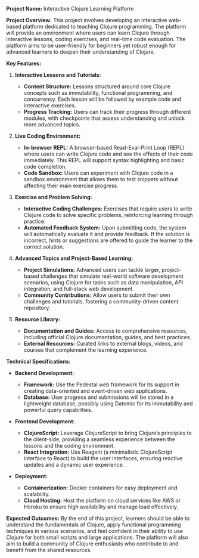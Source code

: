 **Project Name:** Interactive Clojure Learning Platform

**Project Overview:**
This project involves developing an interactive web-based platform dedicated to teaching Clojure programming. The platform will provide an environment where users can learn Clojure through interactive lessons, coding exercises, and real-time code evaluation. The platform aims to be user-friendly for beginners yet robust enough for advanced learners to deepen their understanding of Clojure.

**Key Features:**

1. **Interactive Lessons and Tutorials:**
   - **Content Structure:** Lessons structured around core Clojure concepts such as immutability, functional programming, and concurrency. Each lesson will be followed by example code and interactive exercises.
   - **Progress Tracking:** Users can track their progress through different modules, with checkpoints that assess understanding and unlock more advanced topics.

2. **Live Coding Environment:**
   - **In-browser REPL:** A browser-based Read-Eval-Print Loop (REPL) where users can write Clojure code and see the effects of their code immediately. This REPL will support syntax highlighting and basic code completion.
   - **Code Sandbox:** Users can experiment with Clojure code in a sandbox environment that allows them to test snippets without affecting their main exercise progress.

3. **Exercise and Problem Solving:**
   - **Interactive Coding Challenges:** Exercises that require users to write Clojure code to solve specific problems, reinforcing learning through practice.
   - **Automated Feedback System:** Upon submitting code, the system will automatically evaluate it and provide feedback. If the solution is incorrect, hints or suggestions are offered to guide the learner to the correct solution.

4. **Advanced Topics and Project-Based Learning:**
   - **Project Simulations:** Advanced users can tackle larger, project-based challenges that simulate real-world software development scenarios, using Clojure for tasks such as data manipulation, API integration, and full-stack web development.
   - **Community Contributions:** Allow users to submit their own challenges and tutorials, fostering a community-driven content repository.

5. **Resource Library:**
   - **Documentation and Guides:** Access to comprehensive resources, including official Clojure documentation, guides, and best practices.
   - **External Resources:** Curated links to external blogs, videos, and courses that complement the learning experience.

**Technical Specifications:**

- **Backend Development:**
  - **Framework:** Use the Pedestal web framework for its support in creating data-oriented and event-driven web applications.
  - **Database:** User progress and submissions will be stored in a lightweight database, possibly using Datomic for its immutability and powerful query capabilities.

- **Frontend Development:**
  - **ClojureScript:** Leverage ClojureScript to bring Clojure’s principles to the client-side, providing a seamless experience between the lessons and the coding environment.
  - **React Integration:** Use Reagent (a minimalistic ClojureScript interface to React) to build the user interfaces, ensuring reactive updates and a dynamic user experience.

- **Deployment:**
  - **Containerization:** Docker containers for easy deployment and scalability.
  - **Cloud Hosting:** Host the platform on cloud services like AWS or Heroku to ensure high availability and manage load effectively.

**Expected Outcomes:**
By the end of this project, learners should be able to understand the fundamentals of Clojure, apply functional programming techniques in various scenarios, and feel confident in their ability to use Clojure for both small scripts and large applications. The platform will also aim to build a community of Clojure enthusiasts who contribute to and benefit from the shared resources.